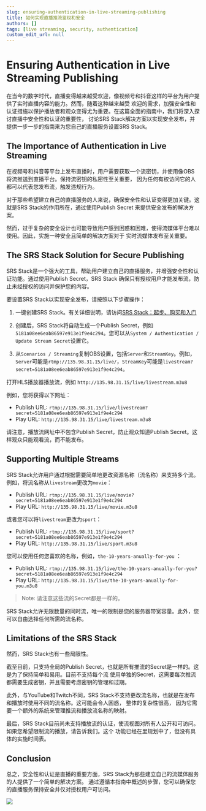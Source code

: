 ```yaml
---
slug: ensuring-authentication-in-live-streaming-publishing
title: 如何实现直播推流鉴权和安全
authors: []
tags: [live streaming, security, authentication]
custom_edit_url: null
---
```


# Ensuring Authentication in Live Streaming Publishing

在当今的数字时代，直播变得越来越受欢迎，像视频号和抖音这样的平台为用户提供了实时直播内容的能力。然而，随着这种越来越受
欢迎的需求，加强安全性和认证措施以保护播放者和观众变得尤为重要。在这篇全面的指南中，我们将深入探讨直播中安全性和认证的重要性，
讨论SRS Stack解决方案以实现安全发布，并提供一步一步的指南来为您自己的直播服务设置SRS Stack。

<!--truncate-->

## The Importance of Authentication in Live Streaming

在视频号和抖音等平台上发布直播时，用户需要获取一个流密钥，并使用像OBS将流推送到直播平台。保持流密钥的私密性至关重要，
因为任何有权访问它的人都可以代表您发布流，触发违规行为。

对于那些希望建立自己的直播服务的人来说，确保安全性和认证变得更加关键。这就是SRS Stack的作用所在，通过使用Publish Secret
来提供安全发布的解决方案。

然而，过于复杂的安全设计也可能导致用户感到困惑和困难，使得流媒体平台难以使用。因此，实施一种安全且简单的解决方案对于
实时流媒体发布至关重要。

## The SRS Stack Solution for Secure Publishing

SRS Stack是一个强大的工具，帮助用户建立自己的直播服务，并增强安全性和认证功能。通过使用Publish Secret，SRS Stack
确保只有授权用户才能发布流，防止未经授权的访问并保护您的内容。

要设置SRS Stack以实现安全发布，请按照以下步骤操作：

1. 一键创建SRS Stack。有关详细说明，请访问[SRS Stack：起步、购买和入门](./2022-04-09-SRS-Stack-Tutorial.md)

1. 创建后，SRS Stack将自动生成一个Publish Secret，例如`5181a08ee6eab86597e913e1f9e4c294`。您可以从`System / Authentication / Update Stream Secret`设置它。

1. 从`Scenarios / Streaming`复制OBS设置，包括`Server`和`StreamKey`。例如，`Server`可能是`rtmp://135.98.31.15/live/`，`StreamKey`可能是`livestream?secret=5181a08ee6eab86597e913e1f9e4c294`。

打开HLS播放器播放流，例如 `http://135.98.31.15/live/livestream.m3u8`

例如，您将获得以下网址：

* Publish URL: `rtmp://135.98.31.15/live/livestream?secret=5181a08ee6eab86597e913e1f9e4c294`
* Play URL: `http://135.98.31.15/live/livestream.m3u8`

请注意，播放流网址中不包含Publish Secret，防止观众知道Publish Secret。这样观众只能观看流，而不能发布。

## Supporting Multiple Streams

SRS Stack允许用户通过根据需要简单地更改资源名称（流名称）来支持多个流。例如，将流名称从`livestream`更改为`movie`：
- Publish URL: `rtmp://135.98.31.15/live/movie?secret=5181a08ee6eab86597e913e1f9e4c294`
- Play URL: `http://135.98.31.15/live/movie.m3u8`

或者您可以将`livestream`更改为`sport`：
- Publish URL: `rtmp://135.98.31.15/live/sport?secret=5181a08ee6eab86597e913e1f9e4c294`
- Play URL: `http://135.98.31.15/live/sport.m3u8`

您可以使用任何您喜欢的名称，例如，`the-10-years-anually-for-you` ：
- Publish URL: `rtmp://135.98.31.15/live/the-10-years-anually-for-you?secret=5181a08ee6eab86597e913e1f9e4c294`
- Play URL: `http://135.98.31.15/live/the-10-years-anually-for-you.m3u8`

> Note: 请注意这些流的Secret都是一样的。

SRS Stack允许无限数量的同时流，唯一的限制是您的服务器带宽容量。此外，您可以自由选择任何所需的流名称。

## Limitations of the SRS Stack

然而，SRS Stack也有一些局限性。

截至目前，只支持全局的Publish Secret，也就是所有推流的Secret是一样的。这是为了保持简单和易用。目前不支持每个流
使用单独的Secret，这需要每次推流都需要生成密钥，并且需要考虑密钥的管理和过期。

此外，与YouTube和Twitch不同，SRS Stack不支持更改流名称，也就是在发布和播放时使用不同的流名称。这可能会令人困惑，
整体的复杂性很高， 因为它需要一个额外的系统来管理推流和播放流名称的映射。

最后，SRS Stack目前尚未支持播放流的认证，使流视图对所有人公开和可访问。如果您希望限制流的播放，请告诉我们。这个
功能已经在里规划中了，但没有具体的实施时间表。

## Conclusion

总之，安全性和认证是直播的重要方面，SRS Stack为那些建立自己的流媒体服务的人提供了一个简单的解决方案。
通过遵循本指南中概述的步骤，您可以确保您的直播服务保持安全并仅对授权用户可访问。

![](https://ossrs.net/gif/v1/sls.gif?site=ossrs.io&path=/lts/blog-zh/2023-08-29-Ensuring-Authentication-for-Live-Streaming-Publishing.md)
